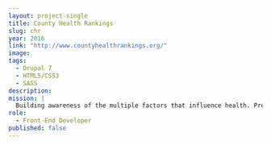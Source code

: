 ```yaml
---
layout: project-single
title: County Health Rankings
slug: chr
year: 2016
link: "http://www.countyhealthrankings.org/"
image:
tags:
  - Drupal 7
  - HTML5/CSS3
  - SASS  
description:
mission: |
  Building awareness of the multiple factors that influence health. Providing a reliable, sustainable source of local data and evidence to communities to help them identify opportunities to improve their health
role:  
  - Front-End Developer
published: false
---
```

